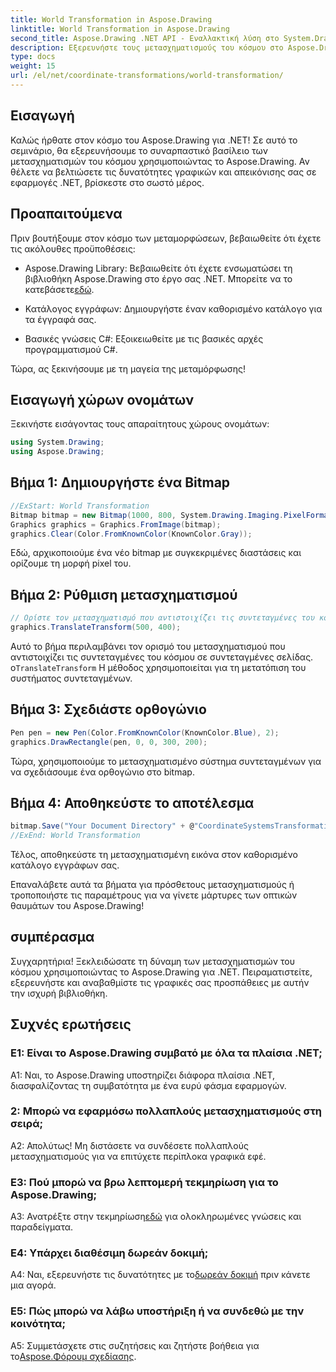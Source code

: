 ```yaml
---
title: World Transformation in Aspose.Drawing
linktitle: World Transformation in Aspose.Drawing
second_title: Aspose.Drawing .NET API - Εναλλακτική λύση στο System.Drawing.Common
description: Εξερευνήστε τους μετασχηματισμούς του κόσμου στο Aspose.Drawing για .NET. Βελτιώστε τα γραφικά σας με απλά βήματα.
type: docs
weight: 15
url: /el/net/coordinate-transformations/world-transformation/
---
```

## Εισαγωγή

Καλώς ήρθατε στον κόσμο του Aspose.Drawing για .NET! Σε αυτό το σεμινάριο, θα εξερευνήσουμε το συναρπαστικό βασίλειο των μετασχηματισμών του κόσμου χρησιμοποιώντας το Aspose.Drawing. Αν θέλετε να βελτιώσετε τις δυνατότητες γραφικών και απεικόνισης σας σε εφαρμογές .NET, βρίσκεστε στο σωστό μέρος.

## Προαπαιτούμενα

Πριν βουτήξουμε στον κόσμο των μεταμορφώσεων, βεβαιωθείτε ότι έχετε τις ακόλουθες προϋποθέσεις:

-  Aspose.Drawing Library: Βεβαιωθείτε ότι έχετε ενσωματώσει τη βιβλιοθήκη Aspose.Drawing στο έργο σας .NET. Μπορείτε να το κατεβάσετε[εδώ](https://releases.aspose.com/drawing/net/).

- Κατάλογος εγγράφων: Δημιουργήστε έναν καθορισμένο κατάλογο για τα έγγραφά σας.

- Βασικές γνώσεις C#: Εξοικειωθείτε με τις βασικές αρχές προγραμματισμού C#.

Τώρα, ας ξεκινήσουμε με τη μαγεία της μεταμόρφωσης!

## Εισαγωγή χώρων ονομάτων

Ξεκινήστε εισάγοντας τους απαραίτητους χώρους ονομάτων:

```csharp
using System.Drawing;
using Aspose.Drawing;
```

## Βήμα 1: Δημιουργήστε ένα Bitmap

```csharp
//ExStart: World Transformation
Bitmap bitmap = new Bitmap(1000, 800, System.Drawing.Imaging.PixelFormat.Format32bppPArgb);
Graphics graphics = Graphics.FromImage(bitmap);
graphics.Clear(Color.FromKnownColor(KnownColor.Gray));
```

Εδώ, αρχικοποιούμε ένα νέο bitmap με συγκεκριμένες διαστάσεις και ορίζουμε τη μορφή pixel του.

## Βήμα 2: Ρύθμιση μετασχηματισμού

```csharp
// Ορίστε τον μετασχηματισμό που αντιστοιχίζει τις συντεταγμένες του κόσμου σε συντεταγμένες σελίδας:
graphics.TranslateTransform(500, 400);
```

 Αυτό το βήμα περιλαμβάνει τον ορισμό του μετασχηματισμού που αντιστοιχίζει τις συντεταγμένες του κόσμου σε συντεταγμένες σελίδας. ο`TranslateTransform` Η μέθοδος χρησιμοποιείται για τη μετατόπιση του συστήματος συντεταγμένων.

## Βήμα 3: Σχεδιάστε ορθογώνιο

```csharp
Pen pen = new Pen(Color.FromKnownColor(KnownColor.Blue), 2);
graphics.DrawRectangle(pen, 0, 0, 300, 200);
```

Τώρα, χρησιμοποιούμε το μετασχηματισμένο σύστημα συντεταγμένων για να σχεδιάσουμε ένα ορθογώνιο στο bitmap.

## Βήμα 4: Αποθηκεύστε το αποτέλεσμα

```csharp
bitmap.Save("Your Document Directory" + @"CoordinateSystemsTransformations\WorldTransformation_out.png");
//ExEnd: World Transformation
```

Τέλος, αποθηκεύστε τη μετασχηματισμένη εικόνα στον καθορισμένο κατάλογο εγγράφων σας.

Επαναλάβετε αυτά τα βήματα για πρόσθετους μετασχηματισμούς ή τροποποιήστε τις παραμέτρους για να γίνετε μάρτυρες των οπτικών θαυμάτων του Aspose.Drawing!

## συμπέρασμα

Συγχαρητήρια! Ξεκλειδώσατε τη δύναμη των μετασχηματισμών του κόσμου χρησιμοποιώντας το Aspose.Drawing για .NET. Πειραματιστείτε, εξερευνήστε και αναβαθμίστε τις γραφικές σας προσπάθειες με αυτήν την ισχυρή βιβλιοθήκη.

## Συχνές ερωτήσεις

### Ε1: Είναι το Aspose.Drawing συμβατό με όλα τα πλαίσια .NET;

A1: Ναι, το Aspose.Drawing υποστηρίζει διάφορα πλαίσια .NET, διασφαλίζοντας τη συμβατότητα με ένα ευρύ φάσμα εφαρμογών.

### 2: Μπορώ να εφαρμόσω πολλαπλούς μετασχηματισμούς στη σειρά;

Α2: Απολύτως! Μη διστάσετε να συνδέσετε πολλαπλούς μετασχηματισμούς για να επιτύχετε περίπλοκα γραφικά εφέ.

### Ε3: Πού μπορώ να βρω λεπτομερή τεκμηρίωση για το Aspose.Drawing;

 A3: Ανατρέξτε στην τεκμηρίωση[εδώ](https://reference.aspose.com/drawing/net/) για ολοκληρωμένες γνώσεις και παραδείγματα.

### Ε4: Υπάρχει διαθέσιμη δωρεάν δοκιμή;

 A4: Ναι, εξερευνήστε τις δυνατότητες με το[δωρεάν δοκιμή](https://releases.aspose.com/) πριν κάνετε μια αγορά.

### Ε5: Πώς μπορώ να λάβω υποστήριξη ή να συνδεθώ με την κοινότητα;

 A5: Συμμετάσχετε στις συζητήσεις και ζητήστε βοήθεια για το[Aspose.Φόρουμ σχεδίασης](https://forum.aspose.com/c/diagram/17).
